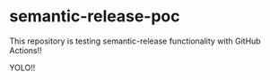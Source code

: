 # semantic-release-poc
This repository is testing semantic-release functionality with GitHub Actions!!

YOLO!!
